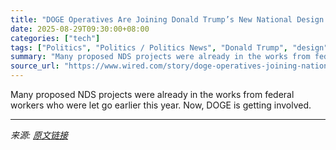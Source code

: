 ```yaml
---
title: "DOGE Operatives Are Joining Donald Trump’s New National Design Studio"
date: 2025-08-29T09:30:00+08:00
categories: ["tech"]
tags: ["Politics", "Politics / Politics News", "Donald Trump", "design", "politics", "DOGE", "government", "Takeover"]
summary: "Many proposed NDS projects were already in the works from federal workers who were let go earlier this year. Now, DOGE is getting involved."
source_url: "https://www.wired.com/story/doge-operatives-joining-national-design-studio/"
---
```


Many proposed NDS projects were already in the works from federal workers who were let go earlier this year. Now, DOGE is getting involved.

---

*来源: [原文链接](https://www.wired.com/story/doge-operatives-joining-national-design-studio/)*
